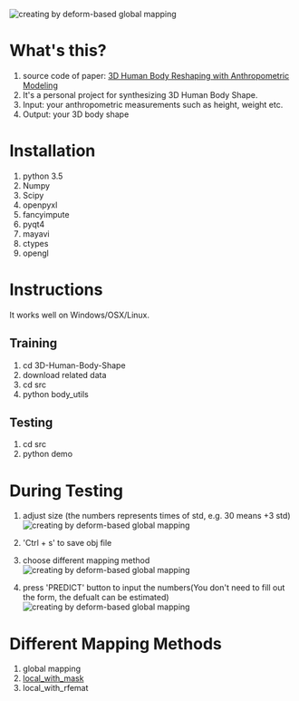 ![creating by deform-based global mapping](https://raw.githubusercontent.com/1900zyh/3D-Human-Body-Shape/master/pics/dg-h.png)

# What's this?
1. source code of paper: [3D Human Body Reshaping with Anthropometric Modeling](https://link.springer.com/chapter/10.1007/978-981-10-8530-7_10)
2. It's a personal project for synthesizing 3D Human Body Shape.
2. Input: your anthropometric measurements such as height, weight etc.
3. Output: your 3D body shape

# Installation
1. python 3.5
2. Numpy
3. Scipy
4. openpyxl
5. fancyimpute
6. pyqt4
7. mayavi
8. ctypes
9. opengl


# Instructions

It works well on Windows/OSX/Linux.


## Training
1. cd 3D-Human-Body-Shape
2. download related data
2. cd src 
3. python body_utils

## Testing
1. cd src
2. python demo


# During Testing
1. adjust size (the numbers represents times of std, e.g. 30 means +3 std)
![creating by deform-based global mapping](https://raw.githubusercontent.com/1900zyh/3D-Human-Body-Shape/master/pics/fig1.png)

2. 'Ctrl + s' to save obj file

3. choose different mapping method
![creating by deform-based global mapping](https://raw.githubusercontent.com/1900zyh/3D-Human-Body-Shape/master/pics/fig2.png)

4. press 'PREDICT' button to input the numbers(You don't need to fill out the form, the defualt can be estimated)
![creating by deform-based global mapping](https://raw.githubusercontent.com/1900zyh/3D-Human-Body-Shape/master/pics/fig3.png)


# Different Mapping Methods
1. global mapping
2. [local_with_mask](https://dl.acm.org/citation.cfm?id=2758217)
3. local_with_rfemat
